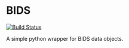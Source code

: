 # BIDS
[![Build Status](https://travis-ci.org/ellisdg/bids.svg?branch=master)](https://travis-ci.org/ellisdg/bids)

A simple python wrapper for BIDS data objects.